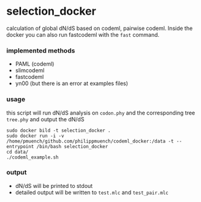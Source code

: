 # selection_docker
calculation of global dN/dS based on codeml, pairwise codeml. Inside the docker you can also run fastcodeml with the `fast` command. 

### implemented methods

- PAML (codeml)
- slimcodeml
- fastcodeml
- yn00 (but there is an error at examples files)

### usage

this script will run dN/dS analysis on `codon.phy` and the corresponding tree `tree.phy` and output the dN/dS

```
sudo docker bild -t selection_docker . 
sudo docker run -i -v /home/pmuench/github.com/philippmuench/codeml_docker:/data -t --entrypoint /bin/bash selection_docker
cd data/
./codeml_example.sh
```

### output

- dN/dS will be printed to stdout
- detailed output will be written to `test.mlc` and `test_pair.mlc`
